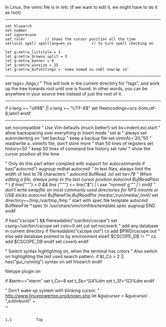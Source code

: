 In Linux, the vimrc file is in /etc (if we want to edit it, we might have to do it as root)

--------------------------------------------------------------------------------------

```
set hlsearch
set number
set ignorecase
set ruler         // shows the cursor position all the time
setlocal spell spelllang=en_us         // to turn spell checking on

let g:netrw_liststyle = 3
let g:netrw_browse_split = 3
let g:netrw_banner = 0
let g:netrw_winsize = 25
let g:netrw_bufsettings = 'noma nomod nu nobl nowrap ro'
```

------------------------------
set tags=./tags;/
" This will look in the current directory for "tags", and work up the tree towards root until one is found. In other words, you can be anywhere in your source tree instead of just the root of it.

------------------------------
if v:lang =~ "utf8$" || v:lang =~ "UTF-8$"
   set fileencodings=ucs-bom,utf-8,latin1
endif

------------------------------
set nocompatible        " Use Vim defaults (much better!)
set bs=indent,eol,start         " allow backspacing over everything in insert mode
"set ai                 " always set autoindenting on
"set backup             " keep a backup file
set viminfo='20,\"50    " read/write a .viminfo file, don't store more
                        " than 50 lines of registers
set history=50          " keep 50 lines of command line history
set ruler               " show the cursor position all the time

" Only do this part when compiled with support for autocommands
if has("autocmd")
  augroup redhat
  autocmd!
  " In text files, always limit the width of text to 78 characters
  " autocmd BufRead *.txt set tw=78
  " When editing a file, always jump to the last cursor position
  autocmd BufReadPost *
  \ if line("'\"") > 0 && line ("'\"") <= line("$") |
  \   exe "normal! g'\"" |
  \ endif
  " don't write swapfile on most commonly used directories for NFS mounts or USB sticks
  autocmd BufNewFile,BufReadPre /media/*,/run/media/*,/mnt/* set directory=~/tmp,/var/tmp,/tmp
  " start with spec file template
  autocmd BufNewFile *.spec 0r /usr/share/vim/vimfiles/template.spec
  augroup END
endif

if has("cscope") && filereadable("/usr/bin/cscope")
   set csprg=/usr/bin/cscope
   set csto=0
   set cst
   set nocsverb
   " add any database in current directory
   if filereadable("cscope.out")
      cs add $PWD/cscope.out
   " else add database pointed to by environment
   elseif $CSCOPE_DB != ""
      cs add $CSCOPE_DB
   endif
   set csverb
endif

" Switch syntax highlighting on, when the terminal has colors
" Also switch on highlighting the last used search pattern.
if &t_Co > 2 || has("gui_running")
  syntax on
  set hlsearch
endif

filetype plugin on

if &term=="xterm"
     set t_Co=8
     set t_Sb=^[[4%dm
     set t_Sf=^[[3%dm
endif

" Don't wake up system with blinking cursor:
" http://www.linuxpowertop.org/known.php
let &guicursor = &guicursor . ",a:blinkon0"
~                                                                                                                                                                                                                  
~                                                                                                                                                                                                                  

                                                                                                                                                                                                 1,1           Top
